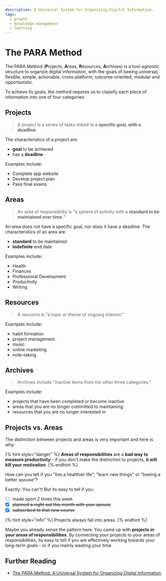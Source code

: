```yaml
---
description: A Universal System for Organizing Digital Information.
tags:
  - growth
  - knowledge-management
  - learning
---
```


# The PARA Method

The PARA Method (**P**rojects, **A**reas, **R**esources, **A**rchives) is a tool-agnostic structure to organize digital information,
with the goals of beeing universal, flexible, simple, actionable, cross-platform, outcome-oriented, modular and opportunistic.

To achieve its goals, the method requires us to classify each piece of information into one of four categories:

## Projects

> A project is a series of tasks linked to a **specific goal, with a deadline**.

The characteristics of a project are:

- **goal** to be achieved
- has a **deadline**

Examples include:

- Complete app website
- Develop project plan
- Pass final exams

## Areas

> An area of responsibility is "a sphere of activity with a **standard to be maintained over time.**"

An area does not have a specific goal, nor does it have a deadline. The characteristics of an area are:

- **standard** to be maintained
- **indefinite** end date

Examples include:

- Health
- Finances
- Professional Development
- Productivity
- Writing

## Resources

> A resource is "a topic or theme of ongoing interest."

Examples include:

- habit formation
- project management
- music
- online marketing
- note-taking

## Archives

> Archives include "inactive items from the other three categories."

Examples include:

- projects that have been completed or become inactive
- areas that you are no longer committed to maintaining
- resources that you are no longer interested in

## Projects vs. Areas

The distinction between projects and areas is very important and here is why:

{% hint style="danger" %}
**Areas of responsibilities** are a **bad way to measure productivity** - if you don't make the distinction to projects, **it will kill your motivation**.
{% endhint %}

How can you tell if you "live a healthier life", "learn new things" or "beeing a better spouse"?

Exactly: You can't! But its easy to tell if you:

- [ ] made sport 2 times this week
- [x] ~~planned a night out this month with your spouse~~
- [x] ~~subscribed to that new course~~

{% hint style="info" %}
Projects always fall into areas.
{% endhint %}

Maybe you already sense the pattern here: You came up with **projects _in_ your areas of responsibilities**. By connecting your projects to your areas of responsibilities, its easy to tell if you are effectively working towards your long-term goals - or if you mainly wasting your time.

## Further Reading

- [The PARA Method: A Universal System for Organizing Digital Information](https://fortelabs.co/blog/para/)